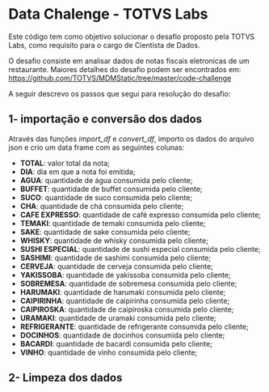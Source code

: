 # Data Chalenge - TOTVS Labs

Este código tem como objetivo solucionar o desafio proposto pela TOTVS Labs, como requisito  para o cargo de Cientista de Dados.

O desafio consiste em analisar dados de notas fiscais eletronicas de um restaurante. Maiores detalhes do desafio podem ser encontrados em:
https://github.com/TOTVS/MDMStatic/tree/master/code-challenge

A seguir descrevo os passos que segui para resolução do desafio:

## 1- importação e conversão dos dados

Através das funções  *import_df* e *convert_df*, importo os dados do arquivo json e crio um data frame com as seguintes colunas:
   
   * **TOTAL**: valor total da nota;
   * **DIA**: dia em que a nota foi emitida;
   * **AGUA**: quantidade de água consumida pelo cliente;
   * **BUFFET**: quantidade de buffet consumida pelo cliente;
   * **SUCO**: quantidade de suco consumida pelo cliente;
   * **CHA**: quantidade de chá consumida pelo cliente;
   * **CAFE EXPRESSO**: quantidade de café expresso consumida pelo cliente;
   * **TEMAKI**: quantidade de temaki consumida pelo cliente;
   * **SAKE**: quantidade de sake consumida pelo cliente;
   * **WHISKY**: quantidade de whisky consumida pelo cliente;
   * **SUSHI ESPECIAL**: quantidade de sushi especial consumida pelo cliente;
   * **SASHIMI**: quantidade de sashimi consumida pelo cliente;
   * **CERVEJA**: quantidade de cerveja consumida pelo cliente;
   * **YAKISSOBA**: quantidade de yakissoba consumida pelo cliente;
   * **SOBREMESA**: quantidade de sobremesa consumida pelo cliente;
   * **HARUMAKI**: quantidade de harumaki consumida pelo cliente;
   * **CAIPIRINHA**: quantidade de caipirinha consumida pelo cliente;
   * **CAIPIROSKA**: quantidade de caipiroska consumida pelo cliente;
   * **URAMAKI**: quantidade de uramaki consumida pelo cliente;
   * **REFRIGERANTE**: quantidade de refrigerante consumida pelo cliente;
   * **DOCINHOS**: quantidade de docinhos consumida pelo cliente;
   * **BACARDI**: quantidade de bacardi consumida pelo cliente;
   * **VINHO**: quantidade de vinho consumida pelo cliente;
   
## 2- Limpeza dos dados



